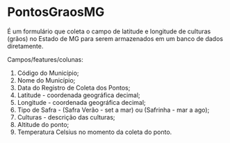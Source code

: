 # PontosGraosMG

É um formulário que coleta o campo de latitude e longitude de culturas (grãos) no Estado de MG para serem armazenados em um banco de dados diretamente.

Campos/features/colunas:

1. Código do Município;
2. Nome do Município;
3. Data do Registro de Coleta dos Pontos;
4. Latitude - coordenada geográfica decimal;
5. Longitude - coordenada geográfica decimal;
6. Tipo de Safra - (Safra Verão - set a mar) ou (Safrinha - mar a ago);
7. Culturas - descrição das culturas;
8. Altitude do ponto;
9. Temperatura Celsius no momento da coleta do ponto.
